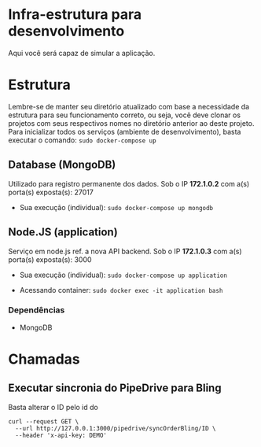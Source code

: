 # Infra-estrutura para desenvolvimento

Aqui você será capaz de simular a aplicação.


# Estrutura

Lembre-se de manter seu diretório atualizado com base a necessidade da estrutura para seu funcionamento correto, ou seja, você deve clonar os projetos com seus respectivos nomes no diretório anterior ao deste projeto.
Para inicializar todos os serviços (ambiente de desenvolvimento), basta executar o comando:
``
sudo docker-compose up
``

## Database (MongoDB)

Utilizado para registro permanente dos dados.
Sob o IP **172.1.0.2** com a(s) porta(s) exposta(s): 27017

* Sua execução (individual):
``
sudo docker-compose up mongodb
``

## Node.JS (application)

Serviço em node.js ref. a nova API backend.
Sob o IP **172.1.0.3** com a(s) porta(s) exposta(s): 3000

* Sua execução (individual):
``
sudo docker-compose up application
``

* Acessando container:
``
sudo docker exec -it application bash
``

### Dependências
* MongoDB


# Chamadas

## Executar sincronia do PipeDrive para Bling

Basta alterar o ID pelo id do 
```
curl --request GET \
  --url http://127.0.0.1:3000/pipedrive/syncOrderBling/ID \
  --header 'x-api-key: DEMO'
```